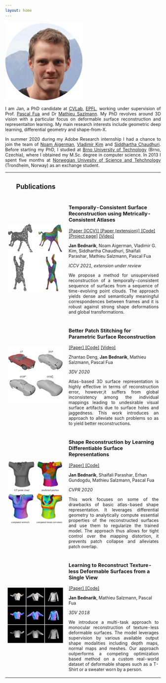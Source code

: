 ```yaml
---
layout: home
---
```

<div>
    <div class="split left">
        <div>
        <img id="pp" width="250" src="imgs/jan_circ.jpg" />
        </div>
    </div>

<div class="split right">
        <p style="text-align: justify;"> I am Jan, a PhD candidate at <a href="https://www.epfl.ch/labs/cvlab/">CVLab</a>, <a href="https://www.epfl.ch/en/">EPFL</a>, working under supervision of Prof. <a href="https://people.epfl.ch/pascal.fua/bio">Pascal Fua</a> and Dr <a href="https://people.epfl.ch/mathieu.salzmann">Mathieu Sazlmann</a>. My PhD revolves around 3D vision with a particular focus on deformable surface reconstruction and representaiton learning. My main research interests include geometric deep learning, differential geometry and shape-from-X.</p>

<p style="text-align: justify;">
In summer 2020 during my Adobe Research internship I had a chance to join the team of <a href="https://noamaig.github.io/">Noam Aigerman</a>, <a href="http://www.vovakim.com/">Vladimir Kim</a> and <a href="https://www.cse.iitb.ac.in/~sidch/">Siddhartha Chaudhuri</a>. Before starting my PhD, I studied at <a href="https://www.fit.vut.cz/.en">Brno University of Technology</a> (Brno, Czechia), where I obtained my M.Sc. degree in computer science. In 2013 I spent five months at <a href="https://www.ntnu.no/">Norwegian Univesity of Science and Tehchnology</a> (Trondheim, Norway) as an exchange student.     
        </p>
    </div>
</div>


<table class="invisible_table" >
<tr><th>
<h2 class="spanswhole">Publications</h2>
</th><th></th></tr>

<tr><td  style="padding-right:10px">
    <img id="pub_p_small" src="imgs/teaser_temporally_consistent.png" />
    </td>
    <td>
        <p><h3>Temporally-Consistent Surface Reconstruction using Metrically-Consistent Atlases</h3></p>
        <p><a href="https://arxiv.org/abs/2104.06950">[Paper (ICCV)] </a> <a href="https://arxiv.org/abs/2111.06838">[Paper (extension)] </a> <a href="https://github.com/bednarikjan/temporally_coherent_surface_reconstruction">[Code]</a> <a href="https://bednarikjan.github.io/projects/temp_cons_surf_rec/">[Project page]</a> <a href="https://www.youtube.com/watch?v=P4imXONmtto&t=12s&ab_channel=JanBedna%C5%99%C3%ADk">[Video]</a></p>
        <p><b>Jan Bednarik</b>, Noam Aigerman, Vladimir G. Kim, Siddhartha Chaudhuri, Shaifali Parashar, Mathieu Salzmann, Pascal Fua</p>
        <p><i>ICCV 2021, extension under review</i></p>
        <p style="text-align: justify;">We propose a method for unsupervised reconstruction of a temporally-consistent sequence of surfaces from a sequence of time-evolving point clouds. The approach yields dense and semantically meaningful correspondences between frames and it is robust against strong shape deformations and global transformations.</p>
</td></tr>

<tr><td  style="padding-right:10px">
    <img id="pub_p_small" src="imgs/teaser_better_patch_stitching.gif" />
    </td>
    <td>
        <p><h3>Better Patch Stitching for Parametric Surface Reconstruction</h3></p>
        <p><a href="https://arxiv.org/abs/2010.07021">[Paper] </a> <a href="https://github.com/bednarikjan/Better-Patch-Stitching">[Code]</a> <a href="https://crossminds.ai/video/better-patch-stitching-for-parametric-surface-reconstruction-6046f6fcde447367726cf6a0/">[Video]</a></p>
        <p>Zhantao Deng, <b>Jan Bednarik</b>, Mathieu Salzmann, Pascal Fua</p>
        <p><i>3DV 2020</i></p>
        <p style="text-align: justify;">Atlas-based 3D surface representation is highly effective in terms of reconstruction error, however,it suffers from global inconsistency among the individual mappings leading to undesirable visual surface artifacts due to surface holes and jaggedness. This work introduces an approach to alleviate such problems so as to yield better reconstructions. </p>
</td></tr>

<tr><td  style="padding-right:10px">
    <img id="pub_p_small" src="imgs/teaser_dsr.png" />
    </td>
    <td>
        <p><h3>Shape Reconstruction by Learning Differentiable Surface Representations</h3></p>
        <p><a href="https://arxiv.org/abs/1911.11227">[Paper] </a> <a href="https://github.com/bednarikjan/differential_surface_representation">[Code]</a> </p>
        <p><b>Jan Bednarik</b>, Shaifali Parashar, Erhan Gundogdu, Mathieu Salzmann, Pascal Fua</p>
        <p><i>CVPR 2020</i></p>
        <p style="text-align: justify;"> This work focuses on some of the drawbacks of basic atlas-based shape representation. It leverages differential geometry to analytically compute essential properties of the reconstructed surfaces and use them to regularize the trained model. The approach thus allows for tight control over the mapping distortion, it prevents patch collapse and alleviates patch overlap. </p>
</td></tr>

<tr><td  style="padding-right:10px">
    <img id="pub_p_small" src="imgs/teaser_texless.png" />
    </td>
    <td>
        <p><h3>Learning to Reconstruct Texture-less Deformable Surfaces from a Single View</h3></p>
        <p><a href="https://arxiv.org/abs/1803.08908">[Paper] </a> <a href="https://github.com/bednarikjan/texless_defsurf_recon">[Code]</a> </p>
        <p><b>Jan Bednarik</b>, Mathieu Salzmann, Pascal Fua</p>
        <p><i>3DV 2018</i></p>
        <p style="text-align: justify;">We introduce a multi-task approach to monocular reconstruction of texture-less deformable surfaces. The model leverages supervision by various available output shape modalities including depth maps, normal maps and meshes. Our approach outperforms a competing optimization based method on a custom real-world dataset of deformable shapes such as a T-Shirt or a sweater worn by a person.</p>
</td></tr>

</table>
